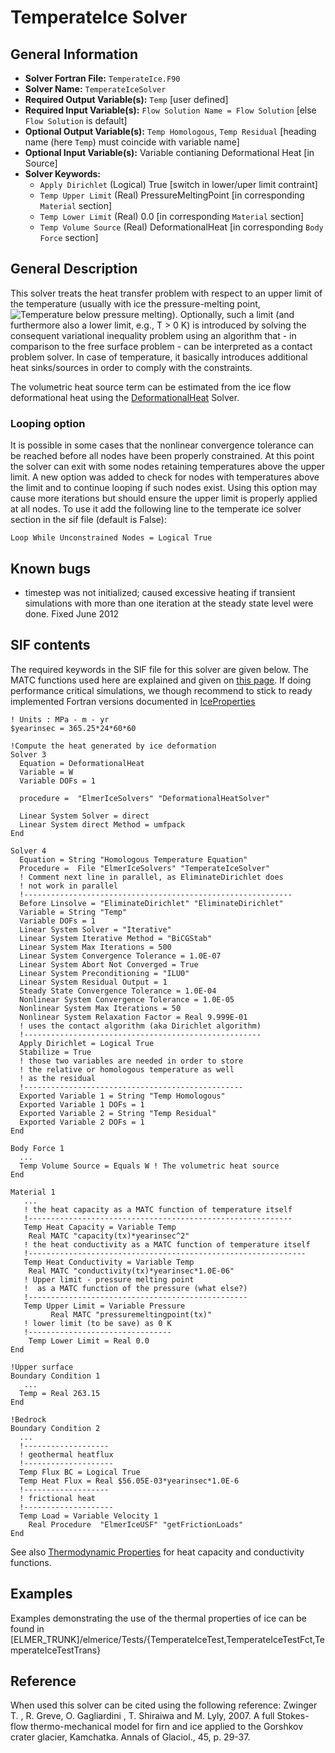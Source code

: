 # TemperateIce Solver
## General Information
- **Solver Fortran File:** ``TemperateIce.F90``
- **Solver Name:** ``TemperateIceSolver``
- **Required Output Variable(s):** ``Temp`` [user defined]
- **Required Input Variable(s):** ``Flow Solution Name = Flow Solution`` [else ``Flow Solution`` is default]
- **Optional Output Variable(s):** ``Temp Homologous``, ``Temp Residual`` [heading name (here ``Temp``) must coincide with variable name]
- **Optional Input Variable(s):** Variable contianing Deformational Heat [in Source]
- **Solver Keywords:** 
  - ``Apply Dirichlet`` (Logical) True [switch in lower/uper limit contraint]
  - ``Temp Upper Limit`` (Real) PressureMeltingPoint [in corresponding ``Material`` section]
  - ``Temp Lower Limit`` (Real) 0.0 [in corresponding ``Material`` section]
  - ``Temp Volume Source`` (Real) DeformationalHeat  [in corresponding ``Body Force`` section]
## General Description
This solver treats the heat transfer problem with respect to an upper limit of the temperature (usually with ice the pressure-melting point, <img src="https://render.githubusercontent.com/render/math?math=T\le\,T_{\text{pm}}" title="Temperature below pressure melting">). Optionally, such a limit (and furthermore also a lower limit, e.g., T > 0 K) is introduced by solving the consequent variational inequality problem using an algorithm that - in comparison to the free surface problem - can be interpreted as a contact problem solver. In case of temperature, it basically introduces additional heat sinks/sources in order to comply with the constraints.

The volumetric heat source term can be estimated from the ice flow deformational heat using the [DeformationalHeat](./DeformationalHeat.md) Solver.

### Looping option
It is possible in some cases that the nonlinear convergence tolerance can be reached before all nodes have been properly constrained. At this point the solver can exit with some nodes retaining temperatures above the upper limit. A new option was added to check for nodes with temperatures above the limit and to continue looping if such nodes exist. Using this option may cause more iterations but should ensure the upper limit is properly applied at all nodes. To use it add the following line to the temperate ice solver section in the sif file (default is False):

``Loop While Unconstrained Nodes = Logical True``

## Known bugs
- timestep was not initialized; caused excessive heating if transient simulations with more than one iteration at the steady state level were done. Fixed June 2012

## SIF contents
The required keywords in the SIF file for this solver are given below. The MATC functions used here are explained and given on [this page](http://elmerfem.org/elmerice/wiki/doku.php?id=tips:thermoprop). If doing performance critical simulations, we though recommend to stick to ready implemented Fortran versions documented in [IceProperties](../../UserFunctions/Documentation/IceProperties.md)

```
! Units : MPa - m - yr
$yearinsec = 365.25*24*60*60

!Compute the heat generated by ice deformation
Solver 3
  Equation = DeformationalHeat
  Variable = W
  Variable DOFs = 1

  procedure =  "ElmerIceSolvers" "DeformationalHeatSolver"

  Linear System Solver = direct
  Linear System direct Method = umfpack
End

Solver 4
  Equation = String "Homologous Temperature Equation"
  Procedure =  File "ElmerIceSolvers" "TemperateIceSolver"
  ! Comment next line in parallel, as EliminateDirichlet does
  ! not work in parallel
  !------------------------------------------------------------
  Before Linsolve = "EliminateDirichlet" "EliminateDirichlet"
  Variable = String "Temp"
  Variable DOFs = 1
  Linear System Solver = "Iterative"
  Linear System Iterative Method = "BiCGStab"
  Linear System Max Iterations = 500
  Linear System Convergence Tolerance = 1.0E-07
  Linear System Abort Not Converged = True
  Linear System Preconditioning = "ILU0"
  Linear System Residual Output = 1
  Steady State Convergence Tolerance = 1.0E-04
  Nonlinear System Convergence Tolerance = 1.0E-05
  Nonlinear System Max Iterations = 50
  Nonlinear System Relaxation Factor = Real 9.999E-01
  ! uses the contact algorithm (aka Dirichlet algorithm)
  !-----------------------------------------------------
  Apply Dirichlet = Logical True
  Stabilize = True
  ! those two variables are needed in order to store
  ! the relative or homologous temperature as well
  ! as the residual
  !-------------------------------------------------
  Exported Variable 1 = String "Temp Homologous"
  Exported Variable 1 DOFs = 1
  Exported Variable 2 = String "Temp Residual"
  Exported Variable 2 DOFs = 1
End

Body Force 1
  ...
  Temp Volume Source = Equals W ! The volumetric heat source 
End

Material 1
   ...
   ! the heat capacity as a MATC function of temperature itself
   !-----------------------------------------------------------
   Temp Heat Capacity = Variable Temp
    Real MATC "capacity(tx)*yearinsec^2"
   ! the heat conductivity as a MATC function of temperature itself
   !--------------------------------------------------------------
   Temp Heat Conductivity = Variable Temp
    Real MATC "conductivity(tx)*yearinsec*1.0E-06"
   ! Upper limit - pressure melting point
   !  as a MATC function of the pressure (what else?)
   !-------------------------------------------------
   Temp Upper Limit = Variable Pressure
         Real MATC "pressuremeltingpoint(tx)"
   ! lower limit (to be save) as 0 K
   !--------------------------------
    Temp Lower Limit = Real 0.0
End

!Upper surface
Boundary Condition 1
   ...
  Temp = Real 263.15
End

!Bedrock
Boundary Condition 2
  ...
  !-------------------
  ! geothermal heatflux
  !--------------------
  Temp Flux BC = Logical True
  Temp Heat Flux = Real $56.05E-03*yearinsec*1.0E-6
  !-------------------
  ! frictional heat
  !--------------------
  Temp Load = Variable Velocity 1
    Real Procedure  "ElmerIceUSF" "getFrictionLoads"
End
```
See also [Thermodynamic Properties](http://elmerfem.org/elmerice/wiki/doku.php?id=tips:thermoprop) for heat capacity and conductivity functions.

## Examples
Examples demonstrating the use of the thermal properties of ice can be found in [ELMER_TRUNK]/elmerice/Tests/{TemperateIceTest,TemperateIceTestFct,TemperateIceTestTrans}


## Reference
When used this solver can be cited using the following reference:
Zwinger T. , R. Greve, O. Gagliardini , T. Shiraiwa and M. Lyly, 2007. A full Stokes-flow thermo-mechanical model for firn and ice applied to the Gorshkov crater glacier, Kamchatka. Annals of Glaciol., 45, p. 29-37.
